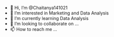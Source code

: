 - 👋 Hi, I’m @Chaitanya141021
- 👀 I’m interested in Marketing and Data Analysis
- 🌱 I’m currently learning Data Analysis
- 💞️ I’m looking to collaborate on ...
- 📫 How to reach me ...

<!---
Chaitanya141021/Chaitanya141021 is a ✨ special ✨ repository because its `README.md` (this file) appears on your GitHub profile.
You can click the Preview link to take a look at your changes.
--->
